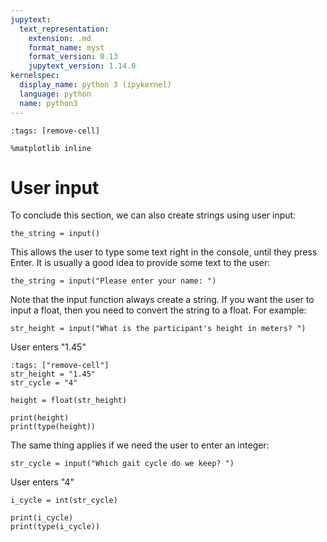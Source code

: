 ```yaml
---
jupytext:
  text_representation:
    extension: .md
    format_name: myst
    format_version: 0.13
    jupytext_version: 1.14.0
kernelspec:
  display_name: python 3 (ipykernel)
  language: python
  name: python3
---
```


```{code-cell} ipython3
:tags: [remove-cell]

%matplotlib inline
```

# User input

To conclude this section, we can also create strings using user input:

```
the_string = input()
```

This allows the user to type some text right in the console, until they press Enter. It is usually a good idea to provide some text to the user:

```
the_string = input("Please enter your name: ")
```

Note that the input function always create a string. If you want the user to input a float, then you need to convert the string to a float. For example:

```
str_height = input("What is the participant's height in meters? ")
```

User enters "1.45"

```{code-cell}
:tags: ["remove-cell"]
str_height = "1.45"
str_cycle = "4"
```

```{code-cell}
height = float(str_height)

print(height)
print(type(height))
```

The same thing applies if we need the user to enter an integer:

```
str_cycle = input("Which gait cycle do we keep? ")
```

User enters "4"

```{code-cell}
i_cycle = int(str_cycle)

print(i_cycle)
print(type(i_cycle))
```
